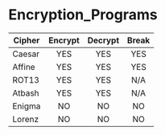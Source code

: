 # Encryption_Programs

| Cipher | Encrypt | Decrypt | Break |
| ------ | :-----: | :-----: | :---: |
| Caesar |   YES   |   YES   |  YES  |
| Affine |   YES   |   YES   |  YES   |
| ROT13  |   YES   |   YES   |  N/A  |
| Atbash |   YES   |   YES   |  N/A  |
| Enigma |   NO    |   NO    |  NO   |
| Lorenz |   NO    |   NO    |  NO   |
